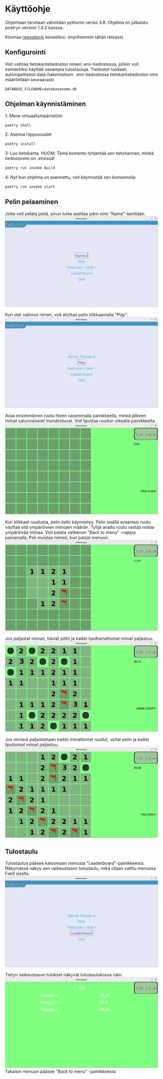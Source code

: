 # Käyttöohje

Ohjelmaan tarvitaan vähintään pythonin versio 3.8. Ohjelma on julkaistu poetryn version 1.4.2 kanssa.

Kloonaa [repositorio](https://github.com/thefakejj/Minesweeper) koneellesi. (myöhemmin tähän release)

## Konfigurointi
Voit vaihtaa tietokantatiedoston nimen .env-tiedostossa, jolloin voit esimerkiksi käyttää useampia tulostauluja.
Tiedostot luodaan automaattisesti data-hakemistoon.
.env-tiedostossa tietokantatiedoston nimi määritellään seuraavasti:
```
DATABASE_FILENAME=databasename.db
```

## Ohjelman käynnistäminen

1: Mene virtuaaliympäristöön

```bash
poetry shell
```

2: Asenna riippuvuudet

```bash
poetry install
```

3: Luo tietokanta. HUOM: Tämä komento tyhjentää sen tietokannan, minkä tiedostonimi on .envissä! 

```bash
poetry run invoke build
```

4: Nyt kun ohjelma on asennettu, voit käynnistää sen komennolla:

```bash
poetry run invoke start
```


## Pelin pelaaminen

Jotta voit pelata peliä, sinun tulee asettaa jokin nimi "Name"-kenttään.
![menu](./kuvat/menu_screenshot.png)

Kun olet valinnut nimen, voit aloittaa pelin klikkaamalla "Play".
![menu_name](./kuvat/menu_name_screenshot.png)


Avaa ensimmäinen ruutu hiiren vasemmalla painikkeella, minkä jälkeen miinat satunnaisesti muodostuvat. Voit liputtaa ruudun oikealla painikkeella.
![game](./kuvat/game_screenshot.png)

Kun klikkaat ruudusta, pelin kello käynnistyy. Pelin sisällä avaamasi ruutu näyttää sitä ympäröivien miinojen määrän. Tyhjä avattu ruutu vastaa nollaa ympäröivää miinaa. Voit palata valikkoon "Back to menu" -nappia painamalla. Peli muistaa nimesi, kun palaat menuun.
![game](./kuvat/game_started_screenshot.png)

Jos paljastat miinan, häviät pelin ja kaikki liputtamattomat miinat paljastuu.
![mine](./kuvat/mine_screenshot.png)

Jos onnisut paljastamaan kaikki miinattomat ruudut, voitat pelin ja kaikki liputtomat miinat paljastuu.
![win](./kuvat/game_win_screenshot.png)


## Tulostaulu

Tulostaulua pääsee katsomaan menusta "Leaderboard"-painikkeesta. Näkymässä näkyy sen vaikeustason tulostaulu, mikä ollaan valittu menussa Field sizella.
![menu_leaderboard](./kuvat/menu_leaderboard_screenshot.png)

Tietyn vaikeustason tulokset näkyvät tulostaulukossa näin:
![leaderboard](./kuvat/leaderboard_screenshot.png)
Takaisin menuun pääsee "Back to menu" -painikkeesta.